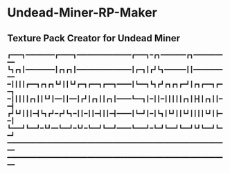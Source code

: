 # Undead-Miner-RP-Maker
Texture Pack Creator for Undead Miner
--------------------------------------
┏━━━┓━━━━━━━━┏━━━━┓━━━━━━━━━━━━━━━┏━━━┓━┏┓━━━━━━━┏┓━━━━━━━━━━
┗┓┏┓┃━━━━━━━━┃┏┓┏┓┃━━━━━━━━━━━━━━━┃┏━┓┃┏┛┗┓━━━━━━┃┃━━━━━━━━━━
━┃┃┃┃┏━━┓┏┓┏┓┗┛┃┃┗┛┏━┓┏━━┓┏━━┓━━━━┃┗━━┓┗┓┏┛┏┓┏┓┏━┛┃┏┓┏━━┓┏━━┓
━┃┃┃┃┃┏┓┃┃┗┛┃━━┃┃━━┃┏┛┃┏┓┃┃┏┓┃━━━━┗━━┓┃━┃┃━┃┃┃┃┃┏┓┃┣┫┃┏┓┃┃━━┫
┏┛┗┛┃┃┃━┫┗┓┏┛━┏┛┗┓━┃┃━┃┃━┫┃┃━┫━━━━┃┗━┛┃━┃┗┓┃┗┛┃┃┗┛┃┃┃┃┗┛┃┣━━┃
┗━━━┛┗━━┛━┗┛━━┗━━┛━┗┛━┗━━┛┗━━┛━━━━┗━━━┛━┗━┛┗━━┛┗━━┛┗┛┗━━┛┗━━┛
━━━━━━━━━━━━━━━━━━━━━━━━━━━━━━━━━━━━━━━━━━━━━━━━━━━━━━━━━━━━━
━━━━━━━━━━━━━━━━━━━━━━━━━━━━━━━━━━━━━━━━━━━━━━━━━━━━━━━━━━━━━

